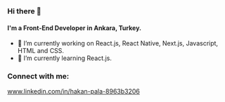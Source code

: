 ### Hi there 👋
#### I'm a Front-End Developer in Ankara, Turkey.

- 🔭 I’m currently working on React.js, React Native, Next.js, Javascript, HTML and CSS.
- 🌱 I’m currently learning React.js.
### Connect with me:
www.linkedin.com/in/hakan-pala-8963b3206
<!---
Hakan9797/Hakan9797 is a ✨ special ✨ repository because its `README.md` (this file) appears on your GitHub profile.
You can click the Preview link to take a look at your changes.
--->
